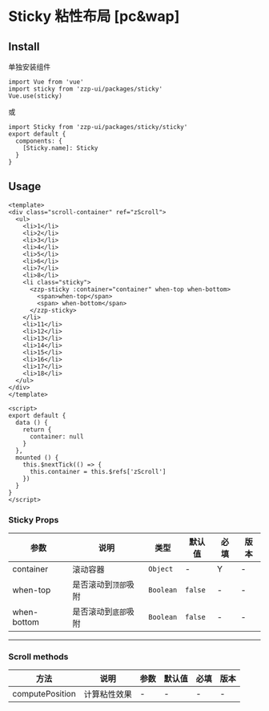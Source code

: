 # Sticky 粘性布局 [pc&wap]

## Install

单独安装组件
```vue
import Vue from 'vue'
import sticky from 'zzp-ui/packages/sticky'
Vue.use(sticky)
```
或
```vue
import Sticky from 'zzp-ui/packages/sticky/sticky'
export default {
  components: {
    [Sticky.name]: Sticky
  }
}
```

## Usage

```vue
<template>
<div class="scroll-container" ref="zScroll">
  <ul>
    <li>1</li>
    <li>2</li>
    <li>3</li>
    <li>4</li>
    <li>5</li>
    <li>6</li>
    <li>7</li>
    <li>8</li>
    <li class="sticky">
      <zzp-sticky :container="container" when-top when-bottom>
        <span>when-top</span>
        <span> when-bottom</span>
      </zzp-sticky>
    </li>
    <li>11</li>
    <li>12</li>
    <li>13</li>
    <li>14</li>
    <li>15</li>
    <li>16</li>
    <li>17</li>
    <li>18</li>
  </ul>
</div>
</template>

<script>
export default {
  data () {
    return {
      container: null
    }
  },
  mounted () {
    this.$nextTick(() => {
      this.container = this.$refs['zScroll']
    })
  }
}
</script>
```

### Sticky Props 

| 参数 | 说明 | 类型 | 默认值 | 必填 | 版本 |
| ---- | ---- | ---- | ---- | ---- | ---- |
| container | 滚动容器 | `Object` | - | Y | - |
| when-top | 是否滚动到`顶部`吸附 | `Boolean` | `false` | - | - |
| when-bottom | 是否滚动到`底部`吸附 | `Boolean` | `false` | - | - |

--- 

### Scroll methods 

| 方法 | 说明 | 参数 | 默认值 | 必填 | 版本 |
| ---- | ---- | ---- | ---- | ---- | ---- |
| computePosition | 计算粘性效果 | - | - | - | - |
